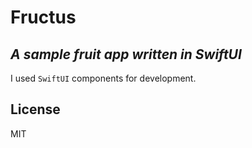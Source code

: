 # Fructus
## _A sample fruit app written in SwiftUI_

I used `SwiftUI` components for development. 

## License

MIT

